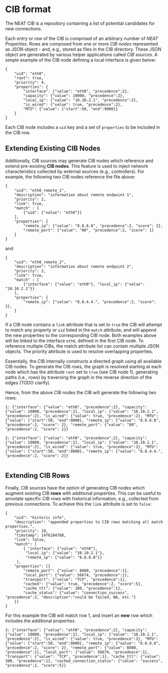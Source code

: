 # CIB format

The NEAT CIB is a repository containing a list of potential candidates for new connections.

Each entry or *row* of the CIB is comprised of an arbitrary number of *NEAT Properties*. Rows are composed from one or more *CIB nodes* represented as JSON object - and, e.g., stored as files in the CIB directory. These JSON object are generated by various helper applications called *CIB sources*. A simple example of the CIB node defining a local interface is given below:

```
{
    "uid": "eth0",
    "root": true,
    "priority": 4,
    "properties": {
        "interface": {"value": "eth0", "precedence":2},
        "capacity": {"value": 10000, "precedence":2},
        "local_ip": {"value": "10.10.2.1", "precedence":2},
        "is_wired": {"value": true, "precedence":2},
        "MTU": {"value": {"start":50, "end":9000}}
    }
}
```

Each CIB node includes a `uid` key and a set of `properties` to be included in the CIB row. 


## Extending Existing CIB Nodes

Additionally, CIB sources may generate CIB nodes which reference and extend pre-existing **CIB nodes**. This feature is used to inject network characteristics collected by external sources (e.g., controllers). For example, the following two CIB nodes reference the file above:

```
{
    "uid": "eth0_remote_1",
    "description": "information about remote endpoint 1",
    "priority": 2,
    "link": true,
    "match" : [
    	{"uid": {"value": "eth0"}}
    ],
    "properties": {
        "remote_ip": {"value": "8.8.8.8", "precedence":2, "score": 2},
        "remote_port": {"value": "80", "precedence":2, "score": 1}
    }
}
```
and

```
{
    "uid": "eth0_remote_2",
    "description": "information about remote endpoint 2",
    "priority": 2,
    "link": true,
    "match" : [
    	{"interface": {"value": "eth0"}, "local_ip": {"value": "10.10.2.1"}}
    ],
    "properties": {
        "remote_ip": {"value": "8.8.4.4.", "precedence":2, "score": 2},
    }
}
```


If a CIB node contains a `link` attribute that is set to `true` the CIB will attempt to match any property or `uid` listed in the `match` attribute, and will append the new properties to the corresponding CIB node. Both examples above will be linked to the interface `eth0`, defined in the first CIB node. To reference multiple CIBs, the match attribute list can contain multiple JSON objects. The priority attribute is used to resolve overlapping properties.

Essentially, the CIB internally constructs a directed graph using all available CIB nodes. To generate the CIB rows, the graph is resolved starting at each node which has the attribute `root` set to `true` (see CIB node 1), generating paths (i.e., rows) by traversing the graph in the reverse direction of the edges (TODO clarify).

Hence, from the above CIB nodes the CIB will generate the following two rows:

```
1: {"interface": {"value": "eth0", "precedence":2}, "capacity": {"value": 10000, "precedence":2}, "local_ip": {"value": "10.10.2.1", "precedence":2}, "is_wired": {"value": true, "precedence":2}, "MTU": {"value": {"start":50, "end":9000}, "remote_ip": {"value": "8.8.8.8", "precedence":2, "score": 2}, "remote_port": {"value": "80", "precedence":2, "score": 1}}

2: {"interface": {"value": "eth0", "precedence":2}, "capacity": {"value": 10000, "precedence":2}, "local_ip": {"value": "10.10.2.1", "precedence":2}, "is_wired": {"value": true, "precedence":2}, "MTU": {"value": {"start":50, "end":9000}, "remote_ip": {"value": "8.8.4.4.", "precedence":2, "score": 2}}
        

```


## Extending CIB Rows

Finally, CIB sources have the option of generating CIB nodes which augment existing CIB **rows** with additional properties. This can be useful to annotate specific CIB rows with historical information, e.g., collected from previous connections. To achieve this the `link` attribute is set to `false`:

```
{
    "uid": "historic info",
    "description": "appended properties to CIB rows matching all match properties.",
    "priority": 10,
    "timstamp": 1476104788,
    "link": false,
    "match": [
    	{ "interface": {"value": "eth0"}, 
         "local_ip": {"value": "10.10.2.1"}, 
         "remote_ip": {"value": "8.8.8.8"}}        
     ],
    "properties": [{
        "remote_port": {"value": 8080, "precedence":1},
        "local_port": {"value": 56674, "precedence":1},
        "transport": {"value": "TCP", "precedence":1},
        "cached": {"value": true, "precedence":2, "score":5},
        "cache_ttl": {"value": 300, "precedence":1},
        "cache_status": {"value": "connection_success", "precedence":2, "description":"could be failed, NA, etc."}
    }]
}

```

For this example the CIB will match row 1, and insert an **new** row which includes the additional properties.

```
3: {"interface": {"value": "eth0", "precedence":2}, "capacity": {"value": 10000, "precedence":2}, "local_ip": {"value": "10.10.2.1", "precedence":2}, "is_wired": {"value": true, "precedence":2}, "MTU": {"value": {"start":50, "end":9000}, "remote_ip": {"value": "8.8.8.8", "precedence":2, "score": 2}, "remote_port": {"value": 8080, "precedence":1}, "local_port": {"value": 56674, "precedence":1}, "transport": {"value": "TCP", "precedence":1}, "cache_ttl": {"value": 300, "precedence":1}, "cached_connection_status": {"value": "success", "precedence":2, "score":5}}

```
